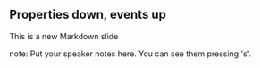 ##  Properties down, events up

This is a new Markdown slide

note:
    Put your speaker notes here.
    You can see them pressing 's'.
